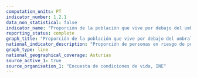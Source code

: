 ```yaml
---
computation_units: PT
indicator_number: 1.2.1
data_non_statistical: false
indicator_name: "Proporción de la población que vive por debajo del umbral nacional de pobreza, desglosada por sexo y edad"
reporting_status: complete
graph_title: "Proporción de la población que vive por debajo del umbral nacional de pobreza, desglosada por sexo y edad"
national_indicator_description: "Proporción de personas en riesgo de pobreza relativa, considerando el umbral nacional de pobreza"
graph_type: line
national_geographical_coverage: Asturias
source_active_1: true
source_organisation_1: "Encuesta de condiciones de vida, INE"
---
```


